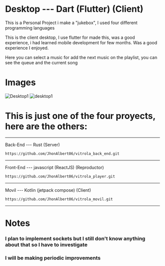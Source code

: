 # Desktop --- Dart (Flutter) (Client)

This is a Personal Project i make a "jukebox", I used four different programming languages

This is the client desktop, I use flutter for made this, was a good experience, i had learned mobile development for few months. Was a good experience I enjoyed.

Here you can select a music for add the next music on the playlist, you can see the queue and the current song

# Images
![Desktop1](https://user-images.githubusercontent.com/79234293/225179868-c7a6b68b-bf32-40b7-9860-6b17fe049017.png)
![desktop1](https://user-images.githubusercontent.com/79234293/225179762-72d8aa1c-0666-49c2-8e31-a38be60afa4b.png)

# This is just one of the four proyects, here are the others: 

----------------------------------------------------------------------
Back-End --- Rust (Server)

	https://github.com/JhonAlbert06/vitrola_back_end.git
----------------------------------------------------------------------
Front-End --- javascript (ReactJS) (Reproductor)

	https://github.com/JhonAlbert06/vitrola_player.git
----------------------------------------------------------------------
Movil --- Kotlin (jetpack compose) (Client)

	https://github.com/JhonAlbert06/vitrola_movil.git
----------------------------------------------------------------------

# Notes
<h3>I plan to implement sockets but I still don't know anything about that so I have to investigate</h3>
<h3>I will be making periodic improvements</h3>
